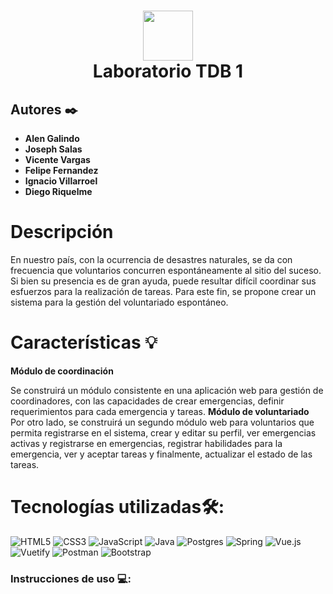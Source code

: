 <div align="center">
      <h1> <img src="https://th.bing.com/th/id/R.70c11b59c144e8d8af1a292274043105?rik=qsIhI%2f3hvZdFJQ&pid=ImgRaw&r=0" width="80px"><br/>Laboratorio TDB 1</h1>
     </div>
     
## Autores  ✒️

-   **Alen Galindo**  
-   **Joseph Salas**
-   **Vicente Vargas**
-   **Felipe Fernandez**
-   **Ignacio Villarroel**
-   **Diego Riquelme**     
# Descripción
En nuestro país, con la ocurrencia de desastres naturales, se da con frecuencia que voluntarios
concurren espontáneamente al sitio del suceso. Si bien su presencia es de gran ayuda, puede
resultar difícil coordinar sus esfuerzos para la realización de tareas.
Para este fin, se propone crear un sistema para la gestión del voluntariado espontáneo.

# Características 💡

**Módulo de coordinación**

Se construirá un módulo consistente en una aplicación web para gestión de coordinadores,
con las capacidades de crear emergencias, definir requerimientos para cada emergencia y
tareas.
**Módulo de voluntariado**
Por otro lado, se construirá un segundo módulo web para voluntarios que permita
registrarse en el sistema, crear y editar su perfil, ver emergencias activas y registrarse en
emergencias, registrar habilidades para la emergencia, ver y aceptar tareas y finalmente,
actualizar el estado de las tareas.


# Tecnologías utilizadas🛠:
 ![HTML5](https://img.shields.io/badge/html5-%23E34F26.svg?style=for-the-badge&logo=html5&logoColor=white) ![CSS3](https://img.shields.io/badge/css3-%231572B6.svg?style=for-the-badge&logo=css3&logoColor=white) ![JavaScript](https://img.shields.io/badge/javascript-%23323330.svg?style=for-the-badge&logo=javascript&logoColor=%23F7DF1E) ![Java](https://img.shields.io/badge/java-%23ED8B00.svg?style=for-the-badge&logo=java&logoColor=white) ![Postgres](https://img.shields.io/badge/postgres-%23316192.svg?style=for-the-badge&logo=postgresql&logoColor=white) ![Spring](https://img.shields.io/badge/spring-%236DB33F.svg?style=for-the-badge&logo=spring&logoColor=white) ![Vue.js](https://img.shields.io/badge/vuejs-%2335495e.svg?style=for-the-badge&logo=vuedotjs&logoColor=%234FC08D) ![Vuetify](https://img.shields.io/badge/Vuetify-1867C0?style=for-the-badge&logo=vuetify&logoColor=AEDDFF) ![Postman](https://img.shields.io/badge/Postman-FF6C37?style=for-the-badge&logo=postman&logoColor=white) ![Bootstrap](https://img.shields.io/badge/bootstrap-%23563D7C.svg?style=for-the-badge&logo=bootstrap&logoColor=white)
   

### Instrucciones de uso 💻:

